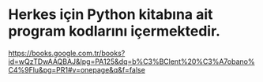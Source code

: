 # Herkes için Python kitabına ait program kodlarını içermektedir.
https://books.google.com.tr/books?id=wQzTDwAAQBAJ&lpg=PA125&dq=b%C3%BClent%20%C3%A7obano%C4%9Flu&pg=PR1#v=onepage&q&f=false
